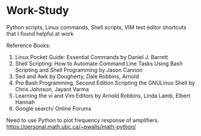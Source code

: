 # Work-Study
Python scripts, Linux commands, Shell scripts, VIM text editor shortcuts that I found helpful at work



Reference Books:
1. Linux Pocket Guide: Essential Commands by Daniel J. Barrett
2. Shell Scripting: How to Automate Command Line Tasks Using Bash Scripting and Shell Programming by Jason Cannon
3. Sed and Awk by Dougherty, Dale Robbins, Arnold
4. Pro Bash Programming, Second Edition Scripting the GNULinux Shell by Chris Johnson, Jayant Varma
5. Learning the vi and Vim Editors by Arnold Robbins, Linda Lamb, Elbert Hannah
6. Google search/ Online Forums

Need to use Python to plot frequency response of amplifiers. 
https://personal.math.ubc.ca/~pwalls/math-python/
